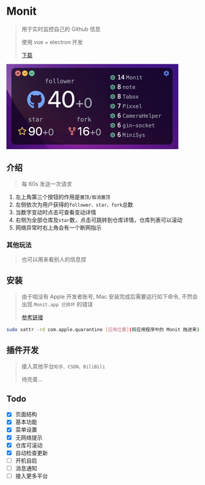 # Monit

> 用于实时监控自己的 Github 信息
> 
> 使用 vue + electron 开发
> 
> [下载](https://github.com/fzf404/Monit/releases)

<img src="./show.jpeg" alt="首页展示图" style="zoom: 50%;" />

## 介绍

> 每 60s 发送一次请求

1. 左上角第三个按钮的作用是`置顶/取消置顶`
2. 左侧依次为用户获得的`follower、star、fork`总数
3. 当数字变动时点击可查看变动详情
4. 右侧为全部仓库及`star`数，点击可跳转到仓库详情，仓库列表可以滚动
5. 网络异常时右上角会有一个断网指示

### 其他玩法

> 也可以用来看别人的信息捏



## 安装

> 由于咱没有 Apple 开发者账号, Mac 安装完成后需要运行如下命令, 不然会出现 `Monit.app 已损坏` 的错误
> 
> [参考链接](https://macwk.com/article/macos-file-damage)


```bash
sudo xattr -rd com.apple.quarantine [应用位置](将应用程序中的 Monit 拖进来)
```

## 插件开发

> 接入其他平台`知乎、CSDN、BiliBili`
> 
> 待完善...


## Todo

- [x] 页面结构
- [x] 基本功能
- [x] 菜单设置
- [x] 无网络提示
- [x] 仓库可滚动
- [x] 自动检查更新
- [ ] 开机自启
- [ ] 消息通知
- [ ] 接入更多平台